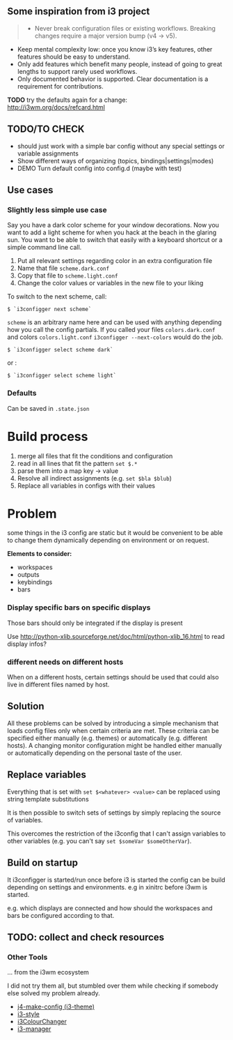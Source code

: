 ## Some inspiration from i3 project

> * Never break configuration files or existing workflows. Breaking changes require a major version bump (v4 → v5).
* Keep mental complexity low: once you know i3’s key features, other features should be easy to understand.
* Only add features which benefit many people, instead of going to great lengths to support rarely used workflows.
* Only documented behavior is supported. Clear documentation is a requirement for contributions.


**TODO** try the defaults again for a change: http://i3wm.org/docs/refcard.html


## TODO/TO CHECK

* should just work with a simple bar config without any special settings or variable assignments
* Show different ways of organizing (topics, bindings|settings|modes)
* DEMO Turn default config into config.d (maybe with test)

## Use cases

### Slightly less simple use case

Say you have a dark color scheme for your window decorations. Now you want to add a light scheme for when you hack at the beach in the glaring sun. You want to be able to switch that easily with a keyboard shortcut or a simple command line call.

1. Put all relevant settings regarding color in an extra configuration file
3. Name that file `scheme.dark.conf`
4. Copy that file to `scheme.light.conf`
5. Change the color values or variables in the new file to your liking

To switch to the next scheme, call:

    $ `i3configger next scheme`

`scheme` is an arbitrary name here and can be used with anything depending how you call the config partials. If you called your files `colors.dark.conf` and colors `colors.light.conf` `i3configger --next-colors` would do the job.

    $ `i3configger select scheme dark`

or :

    $ `i3configger select scheme light`

### Defaults

Can be saved in `.state.json`

# Build process

1. merge all files that fit the conditions and configuration
2. read in all lines that fit the pattern `set $.*`
3. parse them into a map key -> value
4. Resolve all indirect assignments (e.g. `set $bla $blub`)
5. Replace all variables in configs with their values

# Problem

some things in the i3 config are  static but it would be convenient to be able to change them dynamically depending on environment or on request.

**Elements to consider:**

* workspaces
* outputs
* keybindings
* bars

### Display specific bars on specific displays

Those bars should only be integrated if the display is present

Use http://python-xlib.sourceforge.net/doc/html/python-xlib_16.html to read display infos?

### different needs on different hosts

When on a different hosts, certain settings should be used that could also live in different files named by host.

## Solution

All these problems can be solved by introducing a simple mechanism that loads config files only when certain criteria are met. These criteria can be specified either manually (e.g. themes) or automatically (e.g. different hosts). A changing monitor configuration might be handled either manually or automatically depending on the personal taste of the user.

## Replace variables

Everything that is set with `set $<whatever> <value>` can be replaced using string template substitutions

It is then possible to switch sets of settings by simply replacing the source of variables.

This overcomes the restriction of the i3config that I can't assign variables to other variables (e.g. you can't say `set $someVar $someOtherVar`).

## Build on startup

It i3configger is started/run once before i3 is started the config can be build depending on settings and environments. e.g in xinitrc before i3wm is started.

e.g. which displays are connected and how should the workspaces and bars be configured according to that.


## TODO: collect and check resources


### Other Tools

... from the i3wm ecosystem

I did not try them all, but stumbled over them while checking if somebody else solved my problem already.

* [j4-make-config (i3-theme)](https://github.com/okraits/j4-make-config)
* [i3-style](https://github.com/acrisci/i3-style)
* [i3ColourChanger](https://github.com/PMunch/i3ColourChanger)
* [i3-manager](https://github.com/erayaydin/i3-manager)
